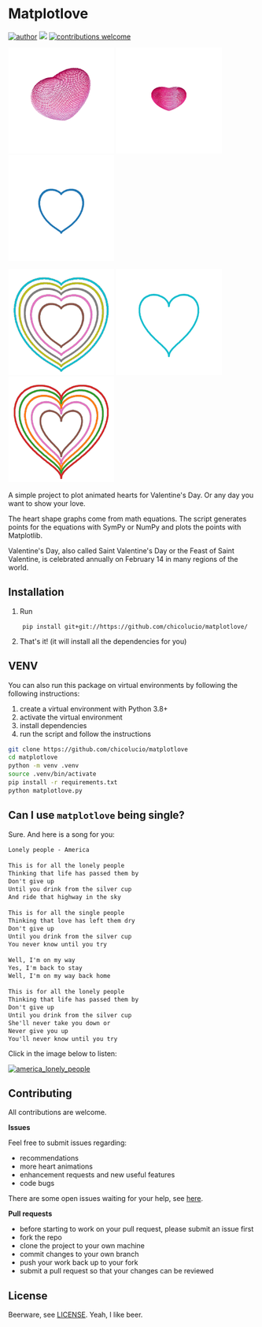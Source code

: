 # Matplotlove

[![author](https://img.shields.io/badge/author-Francisco&nbsp;Bustamante-red.svg)](https://www.linkedin.com/in/flsbustamante/) 
[![](https://img.shields.io/badge/python-3.8+-blue.svg)](https://www.python.org/) 
[![contributions welcome](https://img.shields.io/badge/contributions-welcome-brightgreen.svg?style=flat)](https://github.com/chicolucio/matplotlove/issues)

![heart3d01](images/heart3d01small.gif)
![heart3d02](images/heart3d02small.gif)
![heart01](images/heart01small.gif)

![heart02](images/heart02small.gif)
![heart03](images/heart03small.gif)
![heart04](images/heart04small.gif)

A simple project to plot animated hearts for Valentine's Day. Or any day
you want to show your love.

The heart shape graphs come from math equations. The script generates points
for the equations with SymPy or NumPy and plots the points with Matplotlib.

Valentine's Day, also called Saint Valentine's Day or the Feast of Saint
Valentine, is celebrated annually on February 14 in many regions of the world.

## Installation
1. Run 
```
    pip install git+git://https://github.com/chicolucio/matplotlove/
```
2. That's it!
(it will install all the dependencies for you)

## VENV
You can also run this package on virtual environments by following the following instructions: 

1. create a virtual environment with Python 3.8+
2. activate the virtual environment
3. install dependencies
4. run the script and follow the instructions

```bash
git clone https://github.com/chicolucio/matplotlove
cd matplotlove
python -m venv .venv
source .venv/bin/activate
pip install -r requirements.txt
python matplotlove.py
```

## Can I use `matplotlove` being single?

Sure. And here is a song for you:

```
Lonely people - America

This is for all the lonely people
Thinking that life has passed them by
Don't give up
Until you drink from the silver cup
And ride that highway in the sky

This is for all the single people
Thinking that love has left them dry
Don't give up
Until you drink from the silver cup
You never know until you try

Well, I'm on my way
Yes, I'm back to stay
Well, I'm on my way back home

This is for all the lonely people
Thinking that life has passed them by
Don't give up
Until you drink from the silver cup
She'll never take you down or
Never give you up
You'll never know until you try
```

Click in the image below to listen:

[![america_lonely_people](https://img.youtube.com/vi/f3vnmV6pPKI/0.jpg)](https://www.youtube.com/watch?v=f3vnmV6pPKI)

## Contributing

All contributions are welcome.

**Issues**

Feel free to submit issues regarding:

- recommendations
- more heart animations
- enhancement requests and new useful features
- code bugs

There are some open issues waiting for your help, see
[here](https://github.com/chicolucio/matplotlove/issues).

**Pull requests**

- before starting to work on your pull request, please submit an issue first
- fork the repo
- clone the project to your own machine
- commit changes to your own branch
- push your work back up to your fork
- submit a pull request so that your changes can be reviewed


## License

Beerware, see [LICENSE](LICENSE). Yeah, I like beer.
